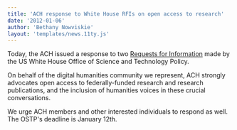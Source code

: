 ```yaml
---
title: 'ACH response to White House RFIs on open access to research'
date: '2012-01-06'
author: 'Bethany Nowviskie'
layout: 'templates/news.11ty.js'
---
```

Today, the ACH issued a response to two [Requests for Information](http://www.whitehouse.gov/blog/2011/11/07/request-information-public-access-digital-data-and-scientific-publications) made by the US White House Office of Science and Technology Policy.

On behalf of the digital humanities community we represent, ACH strongly advocates open access to federally-funded research and research publications, and the inclusion of humanities voices in these crucial conversations.

We urge ACH members and other interested individuals to respond as well. The OSTP's deadline is January 12th.
